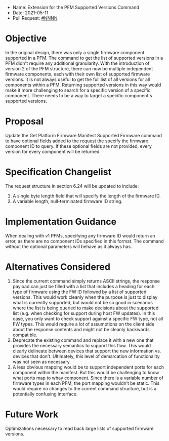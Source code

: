 * Name: Extension for the PFM Supported Versions Command
* Date: 2021-05-11
* Pull Request: [#NNNN](https://github.com/opencomputeproject/Security/pull/NNNN)

# Objective

In the original design, there was only a single firmware component supported in
a PFM.  The command to get the list of supported versions in a PFM didn't require
any additional granularity.  With the introduction of version 2 of the PFM
structure, there can now be multiple independent firmware components, each with
their own list of supported firmware versions.  It is not always useful to get
the full list of all versions for all components within a PFM.  Returning
supported versions in this way would make it more challenging to search for a
specific version of a specific component.  There needs to be a way to target a
specific component's supported versions.

# Proposal

Update the Get Platform Firmware Manifest Supported Firmware command to have
optional fields added to the request the specify the firmware component ID to
query.  If these optional fields are not provided, every version for every
component will be returned.

# Specification Changelist

The request structure in section 6.24 will be updated to include:
1. A single byte length field that will specify the length of the firmware ID.
2. A variable length, null-terminated firmware ID string.

# Implementation Guidance

When dealing with v1 PFMs, specifying any firmware ID would return an error, as
there are no component IDs specified in this format.  The command without the
optional parameters will behave as it always has.

# Alternatives Considered

1.	Since the current command simply returns ASCII strings, the response payload
can just be filled with a list that includes a heading for each type of firmware
using the FW ID followed by a list of supported versions.  This would work cleanly
when the purpose is just to display what is currently supported, but would not be
so good in scenarios where the list is being queried to make decisions about the
supported list (e.g. when checking for support during host FW updates).  In this
case, you only want to check support against a specific FW type, not all FW types.
This would require a lot of assumptions on the client side about the response
contents and might not be cleanly backwards compatible.
2.	Deprecate the existing command and replace it with a new one that provides
the necessary semantics to support this flow.  This would clearly delineate
between devices that support the new information vs. devices that don’t.
Ultimately, this level of demarcation of functionality was not seen as
necessary.
3.	A less obvious mapping would be to support independent ports for each
component within the manifest.  But this would be challenging to know what ports
map to whay component.  Since there is a variable number of firmware types in
each PFM, the port mapping wouldn’t be static.  This would require no changes to
the current command structure, but is a potentially confusing interface.

# Future Work

Optimizations necessary to read back large lists of supported firmware versions.
